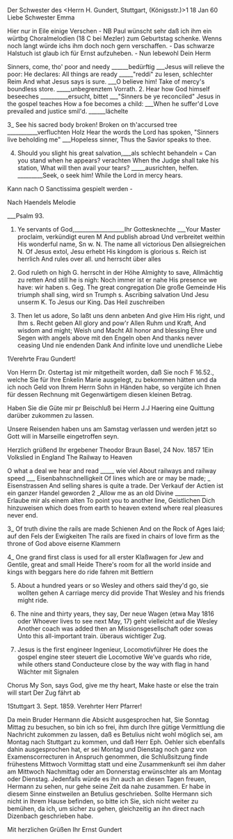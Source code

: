 Der Schwester des <Herrn H. Gundert, Stuttgart, (Königsstr.)>1 
 18 Jan 60
Liebe Schwester Emma

Hier nur in Eile einige Verschen - NB Paul wünscht sehr daß ich ihm ein würtbg Choralmelodien (18 C bei Mezler) zum Geburtstag schenke. Wenns noch langt würde ichs ihm doch noch gern verschaffen. - Das schwarze Halstuch ist glaub ich für Ernst aufzuheben. - Nun lebewohl
 Dein Herm


 Sinners, come, tho' poor and needy ______bedürftig
 ___Jesus will relieve the poor:
 He declares: All things are ready _____"reddi" zu lesen, schlechter Reim  And what Jesus says is sure.
 ___O believe him!
 Take of mercy's boundless store. _____unbegrenztem Vorrath. 
2. Hear how God himself beseeches __________ersucht, bittet
 ___"Sinners be ye reconciled"
 Jesus in the gospel teaches
 How a foe becomes a child:
 ___When he suffer'd
 Love prevailed and justice smil'd. ______lächelte

3_ See his sacred body broken!
 Broken on th'accursed tree ___________verfluchten Holz
 Hear the words the Lord has spoken,
 "Sinners live beholding me"
 ___Hopeless sinner,
 Thus the Savior speaks to thee.

4. Should you slight his great salvation,___als schlecht behandeln =  Can you stand when he appears? verachten
 When the Judge shall take his station,
 What will then avail your tears? _____ausrichten, helfen.
_________Seek, o seek him!
 While the Lord in mercy hears.

 Kann nach O Sanctissima gespielt werden -



 Nach Haendels Melodie

___Psalm 93.

1. Ye servants of God,__________________Ihr Gottesknechte
___Your Master proclaim, verkündigt euren M
 And publish abroad Und verbreitet weithin
 His wonderful name, Sn w. N.
 The name all victorious Den allsiegreichen N.
 Of Jesus extol, Jesu erhebt
 His kingdom is glorious s. Reich ist herrlich
 And rules over all. und herrscht über alles

2. God ruleth on high G. herrscht in der Höhe
 Almighty to save, Allmächtig zu retten
 And still he is nigh: Noch immer ist er nahe
 His presence we have: wir haben s. Geg.
 The great congregation Die große Gemeinde
 His triumph shall sing, wird sn Trumph s.
 Ascribing salvation Und Jesu unserm K.
 To Jesus our King. Das Heil zuschreiben
3. Then let us adore, So laßt uns denn anbeten
 And give Him His right, und Ihm s. Recht geben
 All glory and pow'r Allen Ruhm und Kraft,
 And wisdom and might; Weish und Macht
 All honor and blessing Ehre und Segen
 with angels above mit den Engeln oben
 And thanks never ceasing Und nie endenden Dank
 And infinite love und unendliche Liebe



1Verehrte Frau Gundert!

Von Herrn Dr. Ostertag ist mir mitgetheilt worden, daß Sie noch F 16.52., welche Sie für Ihre Enkelin Marie ausgelegt, zu bekommen hätten und da ich noch Geld von Ihrem Herrn Sohn in Händen habe, so vergüte ich Ihnen für dessen Rechnung mit Gegenwärtigem diesen kleinen Betrag.

Haben Sie die Güte mir pr Beischluß bei Herrn J.J Haering eine Quittung darüber zukommen zu lassen.

Unsere Reisenden haben uns am Samstag verlassen und werden jetzt so Gott will in Marseille eingetroffen seyn.

 Herzlich grüßend
 Ihr ergebener
 Theodor Braun
Basel, 24 Nov. 1857
1Ein Volkslied in England
 The Railway to Heaven

 O what a deal we hear and read _____ wie viel
 About railways and railway speed ___ Eisenbahnschnelligkeit  Of lines which are or may be made; _ Eisenstrassen
 And selling shares is quite a trade. Der Verkauf der Actien ist ein  ganzer Handel geworden
2 _Allow me as an old Divine ___________ Erlaube mir als einem alten  To point you to another line, Geistlichen Dich hinzuweisen
 which does from earth to heaven extend
 where real pleasures never end.

3_ Of truth divine the rails are made Schienen
 And on the Rock of Ages laid; auf den Fels der Ewigkeiten
 The rails are fixed in chairs of love
 firm as the throne of God above eiserne Klammern

4_ One grand first class is used for all erster Klaßwagen
 for Jew and Gentile, great and small Heide
 There's room for all the world inside
 and kings with beggars here do ride fahren mit Bettlern

5. About a hundred years or so
 Wesley and others said they'd go, sie wollten gehen
 A carriage mercy did provide
 That Wesley and his friends might ride.

6. The nine and thirty years, they say, Der neue Wagen (etwa May 1816 oder  Whoever lives to see next May, 17) geht vielleicht auf die Wesley Another coach was added then an Missionsgesellschaft oder sowas  Unto this all-important train. überaus wichtiger Zug.

7. Jesus is the first engineer Ingenieur, Locomotivführer
 He does the gospel engine steer steuert die Locomotive
 We've guards who ride, while others stand Conducteure
 close by the way with flag in hand Wächter mit Signalen

Chorus My Son, says God, give me thy heart,
 Make haste or else the train will start Der Zug fährt ab



 1Stuttgart 3. Sept. 1859.
Verehrter Herr Pfarrer!

Da mein Bruder Hermann die Absicht ausgesprochen hat, Sie Sonntag Mittag zu besuchen, so bin ich so frei, ihm durch Ihre gütige Vermittlung die Nachricht zukommen zu lassen, daß es Betulius nicht wohl möglich sei, am Montag nach Stuttgart zu kommen, und daß Herr Eph. Oehler sich ebenfalls dahin ausgesprochen hat, er sei Montag und Dienstag noch ganz von Examenscorrecturen in Anspruch genommen, die Schlußsitzung finde frühestens Mittwoch Vormittag statt und eine Zusammenkunft sei ihm daher am Mittwoch Nachmittag oder am Donnerstag erwünschter als am Montag oder Dienstag. Jedenfalls würde es ihn auch an diesen Tagen freuen, Hermann zu sehen, nur gehe seine Zeit da nahe zusammen. Er habe in diesem Sinne einstweilen an Betulius geschrieben. Sollte Hermann sich nicht in Ihrem Hause befinden, so bitte ich Sie, sich nicht weiter zu bemühen, da ich, um sicher zu gehen, gleichzeitig an ihn direct nach Dizenbach geschrieben habe.

 Mit herzlichen Grüßen
 Ihr
 Ernst Gundert
